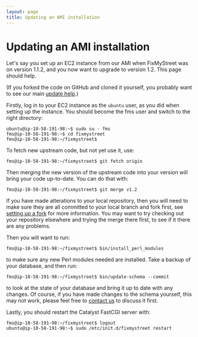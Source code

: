 ```yaml
---
layout: page
title: Updating an AMI installation
---
```


# Updating an AMI installation

<p class="lead">Let's say you set up an EC2 instance from our AMI when FixMyStreet was on
version 1.1.2, and you now want to upgrade to version 1.2. This page should
help.</p>

(If you forked the code on GitHub and cloned it yourself, you probably want to see our
main [update help](/updating/).)

Firstly, log in to your EC2 instance as the `ubuntu` user, as you did when
setting up the instance. You should become the fms user and switch to the right
directory:

    ubuntu@ip-10-58-191-98:~$ sudo su - fms
    fms@ip-10-58-191-98:~$ cd fixmystreet
    fms@ip-10-58-191-98:~/fixmystreet$

To fetch new upstream code, but not yet use it, use:

    fms@ip-10-58-191-98:~/fixmystreet$ git fetch origin

Then merging the new version of the upstream code into your version will bring
your code up-to-date.  You can do that with:

    fms@ip-10-58-191-98:~/fixmystreet$ git merge v1.2

If you have made alterations to your local repository, then you will need to
make sure they are all committed to your local branch and fork first, see
[setting up a fork](/feeding-back/) for more information. You may want
to try checking out your repository elsewhere and trying the merge there first,
to see if it there are any problems.

Then you will want to run:

    fms@ip-10-58-191-98:~/fixmystreet$ bin/install_perl_modules

to make sure any new Perl modules needed are installed. Take a backup of
your database, and then run:

    fms@ip-10-58-191-98:~/fixmystreet$ bin/update-schema --commit

to look at the state of your database and bring it up to date with any changes.
Of course, if you have made changes to the schema yourself, this may not work,
please feel free to [contact us](/community/) to discuss it first.

Lastly, you should restart the Catalyst FastCGI server with:

    fms@ip-10-58-191-98:~/fixmystreet$ logout
    ubuntu@ip-10-58-191-98:~$ sudo /etc/init.d/fixmystreet restart

